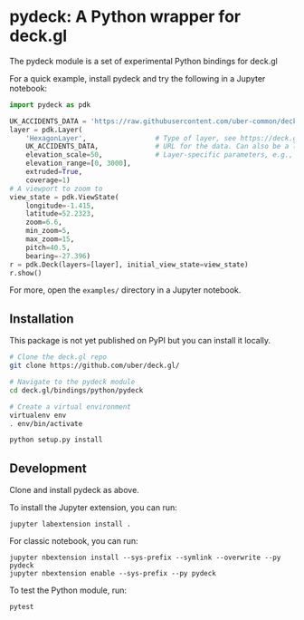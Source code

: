 # pydeck: A Python wrapper for deck.gl

The pydeck module is a set of experimental Python bindings for deck.gl

For a quick example, install pydeck and try the following in a Jupyter notebook:
```python
import pydeck as pdk

UK_ACCIDENTS_DATA = 'https://raw.githubusercontent.com/uber-common/deck.gl-data/master/examples/3d-heatmap/heatmap-data.csv'
layer = pdk.Layer(
    'HexagonLayer',                 # Type of layer, see https://deck.gl/#/documentation/deckgl-api-reference/layers/overview
    UK_ACCIDENTS_DATA,              # URL for the data. Can also be a list of Python dictionaries.
    elevation_scale=50,             # Layer-specific parameters, e.g., range of hexagon bar height
    elevation_range=[0, 3000],      
    extruded=True,                 
    coverage=1)
# A viewport to zoom to
view_state = pdk.ViewState(
    longitude=-1.415,
    latitude=52.2323,
    zoom=6.6,
    min_zoom=5,
    max_zoom=15,
    pitch=40.5,
    bearing=-27.396)
r = pdk.Deck(layers=[layer], initial_view_state=view_state)
r.show()
```

For more, open the `examples/` directory in a Jupyter notebook.

## Installation

This package is not yet published on PyPI but you can install it locally.

```bash
# Clone the deck.gl repo
git clone https://github.com/uber/deck.gl/

# Navigate to the pydeck module
cd deck.gl/bindings/python/pydeck

# Create a virtual environment
virtualenv env
. env/bin/activate

python setup.py install
```

## Development

Clone and install pydeck as above.

To install the Jupyter extension, you can run:

```
jupyter labextension install .
```

For classic notebook, you can run:

```
jupyter nbextension install --sys-prefix --symlink --overwrite --py pydeck
jupyter nbextension enable --sys-prefix --py pydeck
```

To test the Python module, run:

```bash
pytest
```
